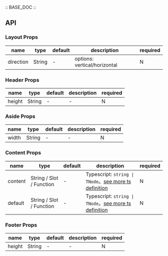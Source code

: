 :: BASE_DOC ::

## API

### Layout Props

name | type | default | description | required
-- | -- | -- | -- | --
direction | String | - | options: vertical/horizontal | N


### Header Props

name | type | default | description | required
-- | -- | -- | -- | --
height | String | - | \- | N


### Aside Props

name | type | default | description | required
-- | -- | -- | -- | --
width | String | - | \- | N


### Content Props

name | type | default | description | required
-- | -- | -- | -- | --
content | String / Slot / Function | - | Typescript: `string \| TNode`。[see more ts definition](https://github.com/Tencent/tdesign-vue-next/blob/develop/packages/components/common.ts) | N
default | String / Slot / Function | - | Typescript: `string \| TNode`。[see more ts definition](https://github.com/Tencent/tdesign-vue-next/blob/develop/packages/components/common.ts) | N


### Footer Props

name | type | default | description | required
-- | -- | -- | -- | --
height | String | - | \- | N
